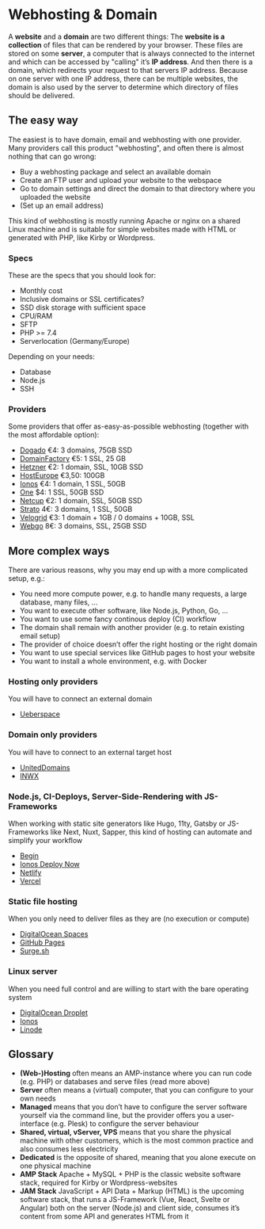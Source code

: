 # Webhosting & Domain

A **website** and a **domain** are two different things: The **website is a collection** of files that can be rendered by your browser. These files are stored on some **server**, a computer that is always connected to the internet and which can be accessed by "calling" it’s **IP address**. And then there is a domain, which redirects your request to that servers IP address. Because on one server with one IP address, there can be multiple websites, the domain is also used by the server to determine which directory of files should be delivered.

## The easy way
The easiest is to have domain, email and webhosting with one provider. Many providers call this product "webhosting", and often there is almost nothing that can go wrong:
- Buy a webhosting package and select an available domain
- Create an FTP user and upload your website to the webspace
- Go to domain settings and direct the domain to that directory where you uploaded the website
- (Set up an email address)

This kind of webhosting is mostly running Apache or nginx on a shared Linux machine and is suitable for simple websites made with HTML or generated with PHP, like Kirby or Wordpress.

### Specs
These are the specs that you should look for:
- Monthly cost
- Inclusive domains or SSL certificates?
- SSD disk storage with sufficient space
- CPU/RAM
- SFTP
- PHP >= 7.4
- Serverlocation (Germany/Europe)

Depending on your needs:
- Database
- Node.js
- SSH

### Providers
Some providers that offer as-easy-as-possible webhosting (together with the most affordable option):
- [Dogado](https://www.dogado.de/website/hosting)
€4: 3 domains, 75GB SSD
- [DomainFactory](https://www.df.eu/de/webhosting/)
€5: 1 SSL, 25 GB
- [Hetzner](https://www.hetzner.com/de/webhosting)
€2: 1 domain, SSL, 10GB SSD
- [HostEurope](https://www.hosteurope.de/webhosting-loesungen/)
€3,50: 100GB
- [Ionos](https://www.ionos.de/hosting/webhosting)
€4: 1 domain, 1 SSL, 50GB
- [One](https://www.one.com/de/#PlansAndPrices)
$4: 1 SSL, 50GB SSD
- [Netcup](https://www.netcup.de/hosting/)
€2: 1 domain, SSL, 50GB SSD
- [Strato](https://www.strato.de/hosting/)
4€: 3 domains, 1 SSL, 50GB
- [Velogrid](https://www.velogrid.com/)
€3: 1 domain + 1GB / 0 domains + 10GB, SSL
- [Webgo](https://www.webgo.de/ssd-webhosting/)
8€: 3 domains, SSL, 25GB SSD

## More complex ways

There are various reasons, why you may end up with a more complicated setup, e.g.:
- You need more compute power, e.g. to handle many requests, a large database, many files, ...
- You want to execute other software, like Node.js, Python, Go, ...
- You want to use some fancy continous deploy (CI) workflow
- The domain shall remain with another provider (e.g. to retain existing email setup)
- The provider of choice doesn’t offer the right hosting or the right domain
- You want to use special services like GitHub pages to host your website
- You want to install a whole environment, e.g. with Docker

### Hosting only providers
You will have to connect an external domain
- [Ueberspace](https://uberspace.de)

### Domain only providers
You will have to connect to an external target host
- [UnitedDomains](https://www.united-domains.de/domain-registrieren/preisliste/)
- [INWX](https://www.inwx.de/de)

### Node.js, CI-Deploys, Server-Side-Rendering with JS-Frameworks
When working with static site generators like Hugo, 11ty, Gatsby or JS-Frameworks like Next, Nuxt, Sapper, this kind of hosting can automate and simplify your workflow
- [Begin](https://begin.com)
- [Ionos Deploy Now](https://www.ionos.de/hosting/deploy-now)
- [Netlify](https://www.netlify.com)
- [Vercel](https://vercel.com)

### Static file hosting
When you only need to deliver files as they are (no execution or compute)
- [DigitalOcean Spaces](https://www.digitalocean.com/products/spaces/)
- [GitHub Pages](https://pages.github.com)
- [Surge.sh](https://surge.sh)

### Linux server
When you need full control and are willing to start with the bare operating system
- [DigitalOcean Droplet](https://www.digitalocean.com/products/droplets/)
- [Ionos](https://www.ionos.de/server/vps#tarife)
- [Linode](https://www.linode.com/products/shared/)

## Glossary
- **(Web-)Hosting** often means an AMP-instance where you can run code (e.g. PHP) or databases and serve files (read more above)
- **Server** often means a (virtual) computer, that you can configure to your own needs
- **Managed** means that you don’t have to configure the server software yourself via the command line, but the provider offers you a user-interface (e.g. Plesk) to configure the server behaviour
- **Shared, virtual, vServer, VPS** means that you share the physical machine with other customers, which is the most common practice and also consumes less electricity
- **Dedicated** is the opposite of shared, meaning that you alone execute on one physical machine
- **AMP Stack** Apache + MySQL + PHP is the classic website software stack, required for Kirby or Wordpress-websites
- **JAM Stack** JavaScript + API Data + Markup (HTML) is the upcoming software stack, that runs a JS-Framework (Vue, React, Svelte or Angular) both on the server (Node.js) and client side, consumes it’s content from some API and generates HTML from it

